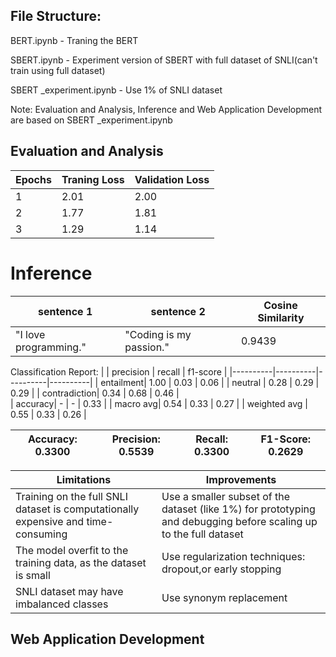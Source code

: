 ## File Structure:

BERT.ipynb - Traning the BERT

SBERT.ipynb - Experiment version of SBERT with full dataset of SNLI(can't train using full dataset)

SBERT _experiment.ipynb - Use 1% of SNLI dataset

Note: Evaluation and Analysis, Inference and Web Application Development  are based on SBERT _experiment.ipynb 
## Evaluation and Analysis

| Epochs | Traning Loss | Validation Loss |
|----------|----------|----------|
| 1 | 2.01 | 2.00 |
| 2 | 1.77 | 1.81 |
| 3 | 1.29 | 1.14 |

# Inference

| sentence 1 | sentence 2 | Cosine Similarity |
|----------|----------|----------|
| "I love programming." | "Coding is my passion." | 0.9439 |



Classification Report:
| | precision | recall | f1-score |
|----------|----------|----------|----------|
|  entailment| 1.00 |  0.03  |  0.06   |
|   neutral |  0.28 | 0.29 |  0.29 |
|  contradiction|  0.34 | 0.68 | 0.46 |             
|  accuracy|  - | - | 0.33 | 
|  macro avg|  0.54  | 0.33 |  0.27 |
|   weighted avg |   0.55 | 0.33 |  0.26 |

|Accuracy: 0.3300 | Precision: 0.5539 | Recall: 0.3300 | F1-Score: 0.2629 |
|----------|----------|----------|----------|


| Limitations | Improvements |
|----------|----------|
|Training on the full SNLI dataset is computationally expensive and time-consuming |Use a smaller subset of the dataset (like 1%) for prototyping and debugging before scaling up to the full dataset |
| The model overfit to the training data, as the dataset is small  | Use regularization techniques: dropout,or early stopping |
| SNLI dataset may have imbalanced classes  | Use synonym replacement |

## Web Application Development
